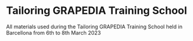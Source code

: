 # Tailoring GRAPEDIA Training School

All materials used during the Tailoring GRAPEDIA Training School held in Barcellona from 6th to 8th March 2023
